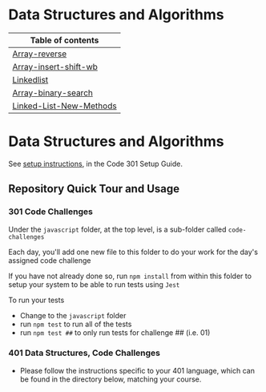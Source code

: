 # Data Structures and Algorithms

| Table of contents                                                           |
| --------------------------------------------------------------------------- |
| [Array-reverse](./array-reverse/README.md)                                  |
| [Array-insert-shift-wb](./array-insert-shift-wb/README.md)                  |
| [Linkedlist](./javascript/linked-list/README.md)                            |
| [Array-binary-search](./array-binary-search/README.md)                      |
| [Linked-List-New-Methods](./javascript/linked-list/LinkedlistNewMethods.md) |

# Data Structures and Algorithms

See [setup instructions](https://codefellows.github.io/setup-guide/code-301/2-code-challenges), in the Code 301 Setup Guide.

## Repository Quick Tour and Usage

### 301 Code Challenges

Under the `javascript` folder, at the top level, is a sub-folder called `code-challenges`

Each day, you'll add one new file to this folder to do your work for the day's assigned code challenge

If you have not already done so, run `npm install` from within this folder to setup your system to be able to run tests using `Jest`

To run your tests

- Change to the `javascript` folder
- run `npm test` to run all of the tests
- run `npm test ##` to only run tests for challenge ## (i.e. 01)

### 401 Data Structures, Code Challenges

- Please follow the instructions specific to your 401 language, which can be found in the directory below, matching your course.
